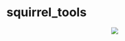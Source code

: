 # squirrel_tools
<!doctype html>
<html>
  <div align="center">
    <img src="https://ichef.bbci.co.uk/news/976/cpsprodpb/3AA6/production/_109241051_mediaitem109241050.jpg">
  </div>
